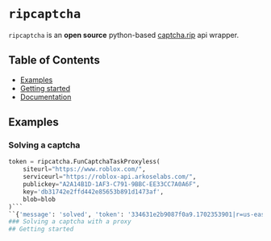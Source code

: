 # `ripcaptcha`
`ripcaptcha` is an **open source** python-based [captcha.rip](https://captcha.rip) api wrapper. 

## Table of Contents

* [Examples](#Examples)
* [Getting started](#getting-started)
* [Documentation](#documentation)

## Examples
### Solving a captcha
```py
token = ripcatcha.FunCaptchaTaskProxyless(
    siteurl="https://www.roblox.com/",
    serviceurl="https://roblox-api.arkoselabs.com/",
    publickey="A2A14B1D-1AF3-C791-9BBC-EE33CC7A0A6F",
    key='db31742e2ffd442e85653b891d1473af',
    blob=blob
)```
``{'message': 'solved', 'token': '334631e2b9087f0a9.1702353901|r=us-east-1|metabgclr=transparent|guitextcolor=%23474747|maintxtclr=%23b8b8b8|metaiconclr=%23757575|meta=3|lang=en|pk=A2A14B1D-1AF3-C791-9BBC-EE33CC7A0A6F|at=40|ht=1|ag=101|cdn_url=https%3A%2F%2Froblox-api.arkoselabs.com%2Fcdn%2Ffc|lurl=https%3A%2F%2Faudio-us-east-1.arkoselabs.com|surl=https%3A%2F%2Froblox-api.arkoselabs.com|smurl=https%3A%2F%2Froblox-api.arkoselabs.com%2Fcdn%2Ffc%2Fassets%2Fstyle-manager'}``
### Solving a captcha with a proxy
## Getting started
